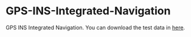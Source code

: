 # GPS-INS-Integrated-Navigation
GPS INS Integrated Navigation. You can download the test data in [here](http://pan.baidu.com/s/1hrU59v2).
